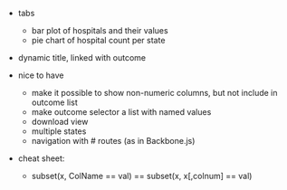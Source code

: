 - tabs
  - bar plot of hospitals and their values
  - pie chart of hospital count per state

- dynamic title, linked with outcome

- nice to have
  - make it possible to show non-numeric columns, but not include in outcome list
  - make outcome selector a list with named values
  - download view
  - multiple states
  - navigation with # routes (as in Backbone.js)

- cheat sheet: 
  - subset(x, ColName == val) == subset(x, x[,colnum] == val)
